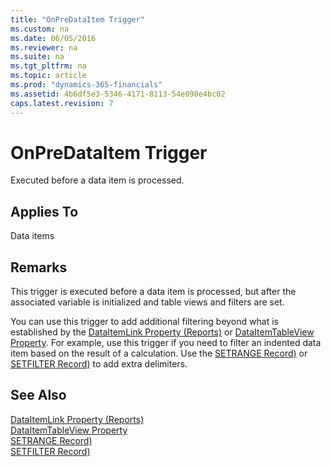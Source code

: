 ```yaml
---
title: "OnPreDataItem Trigger"
ms.custom: na
ms.date: 06/05/2016
ms.reviewer: na
ms.suite: na
ms.tgt_pltfrm: na
ms.topic: article
ms.prod: "dynamics-365-financials"
ms.assetid: 4b6df5e3-5346-4171-8113-54e098e4bc02
caps.latest.revision: 7
---
```

# OnPreDataItem Trigger
Executed before a data item is processed.  

## Applies To  
 Data items  

## Remarks  
 This trigger is executed before a data item is processed, but after the associated variable is initialized and table views and filters are set.  

 You can use this trigger to add additional filtering beyond what is established by the [DataItemLink Property \(Reports\)](../devenv-dataitemlink-reports-property.md) or [DataItemTableView Property](../devenv-DataItemTableView-Property.md). For example, use this trigger if you need to filter an indented data item based on the result of a calculation. Use the [SETRANGE Record\)](../methods/devenv-SETRANGE-Method-Record.md) or [SETFILTER Record\)](../methods/devenv-SETFILTER-Method-Record.md)  to add extra delimiters.  

## See Also  
 [DataItemLink Property \(Reports\)](../devenv-dataitemlink-reports-property.md)   
 [DataItemTableView Property](../devenv-DataItemTableView-Property.md)   
 [SETRANGE Record\)](../methods/devenv-SETRANGE-Method-Record.md)   
 [SETFILTER Record\)](../methods/devenv-SETFILTER-Method-Record.md)
